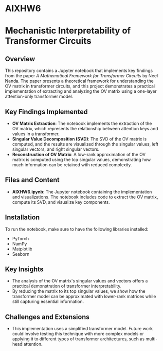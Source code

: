 # AIXHW6

# Mechanistic Interpretability of Transformer Circuits

## Overview
This repository contains a Jupyter notebook that implements key findings from the paper *A Mathematical Framework for Transformer Circuits* by Neel Nanda. The paper presents a theoretical framework for understanding the OV matrix in transformer circuits, and this project demonstrates a practical implementation of extracting and analyzing the OV matrix using a one-layer attention-only transformer model.

## Key Findings Implemented
* **OV Matrix Extraction**: The notebook implements the extraction of the OV matrix, which represents the relationship between attention keys and values in a transformer.
* **Singular Value Decomposition (SVD)**: The SVD of the OV matrix is computed, and the results are visualized through the singular values, left singular vectors, and right singular vectors.
* **Reconstruction of OV Matrix**: A low-rank approximation of the OV matrix is computed using the top singular values, demonstrating how much information can be retained with reduced complexity.

## Files and Content
* **AIXHW6.ipynb**: The Jupyter notebook containing the implementation and visualizations. The notebook includes code to extract the OV matrix, compute its SVD, and visualize key components.

## Installation
To run the notebook, make sure to have the following libraries installed:
* PyTorch
* NumPy
* Matplotlib
* Seaborn

## Key Insights
* The analysis of the OV matrix's singular values and vectors offers a practical demonstration of transformer interpretability.
* By reducing the matrix to its top singular values, we show how the transformer model can be approximated with lower-rank matrices while still capturing essential information.

## Challenges and Extensions
* This implementation uses a simplified transformer model. Future work could involve testing this technique with more complex models or applying it to different types of transformer architectures, such as multi-head attention.
